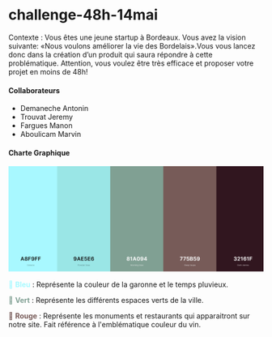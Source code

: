 # challenge-48h-14mai

Contexte : Vous  êtes  une  jeune  startup  à  Bordeaux.  Vous  avez  la  vision  suivante: «Nous  voulons améliorer la vie des Bordelais».Vous vous lancez donc dans la création d’un produit qui saura répondre à cette problématique. Attention, vous voulez être très efficace et proposer votre projet  en  moins  de  48h!

#### Collaborateurs

- Demaneche Antonin
- Trouvat Jeremy
- Fargues Manon
- Aboulicam Marvin

#### Charte Graphique

![40% center](/0-charte-graphique/couleurs.jpg)

<span style="color: #A8F9FF">:ocean: **Bleu**</span> : Représente la couleur de la garonne et le temps pluvieux.

<span style="color: #81A094"> :deciduous_tree: **Vert**</span> : Représente les différents espaces verts de la ville.

<span style="color: #775B59">:grapes: **Rouge**</span> : Représente les monuments et restaurants qui apparaitront sur notre site. Fait référence à l'emblématique couleur du vin.